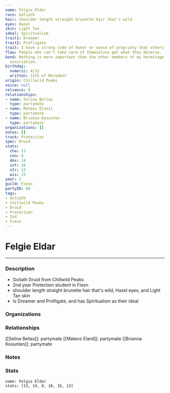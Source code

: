 ```yaml
---
name: Felgie Eldar
race: Goliath
hair: shoulder length straight brunette hair that's wild
eyes: Hazel
skin: Light Tan
ideal: Spiritualism
trait1: Dreamer
trait2: Profligate
trait: I have a strong code of honor or sense of propriety that others don't comprehend.
flaw: People who can't take care of themselves get what they deserve.
bond: Nothing is more important than the other members of my hermitage, order, or
  association.
birthday:
  numeric: 4/12
  written: 12th of Moradent
origin: Chillwild Peaks
voice: null
relvance: 0
relationships:
- name: Selina Bellas
  type: partymate
- name: Mateos Elanil
  type: partymate
- name: Brianna Kosunten
  type: partymate
organizations: []
notes: []
track: Protection
spec: Druid
stats:
  cha: 13
  con: 8
  dex: 14
  int: 16
  str: 13
  wis: 15
year: 2
guild: Fiesn
partyID: 60
tags:
- Goliath
- Chillwild Peaks
- Druid
- Protection
- 2nd
- Fiesn
---
```

# Felgie Eldar
---
### Description
- Goliath Druid from Chillwild Peaks
- 2nd year Protection student in Fiesn
- shoulder length straight brunette hair that's wild, Hazel eyes, and Light Tan skin
- Is Dreamer and Profligate, and has Spiritualism as their ideal

### Organizations

### Relationships
[[Selina Bellas]]: partymate
[[Mateos Elanil]]: partymate
[[Brianna Kosunten]]: partymate

### Notes

### Stats
```statblock
name: Felgie Eldar
stats: [13, 14, 8, 16, 15, 13]
```